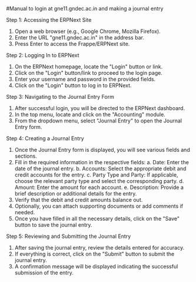 #Manual to login at gne11.gndec.ac.in and making a journal entry

Step 1: Accessing the ERPNext Site
1. Open a web browser (e.g., Google Chrome, Mozilla Firefox).
2. Enter the URL "gne11.gndec.ac.in" in the address bar.
3. Press Enter to access the Frappe/ERPNext site.

Step 2: Logging In to ERPNext
1. On the ERPNext homepage, locate the "Login" button or link.
2. Click on the "Login" button/link to proceed to the login page.
3. Enter your username and password in the provided fields.
4. Click on the "Login" button to log in to ERPNext.

Step 3: Navigating to the Journal Entry Form
1. After successful login, you will be directed to the ERPNext dashboard.
2. In the top menu, locate and click on the "Accounting" module.
3. From the dropdown menu, select "Journal Entry" to open the Journal Entry form.

Step 4: Creating a Journal Entry
1. Once the Journal Entry form is displayed, you will see various fields and sections.
2. Fill in the required information in the respective fields:
   a. Date: Enter the date of the journal entry.
   b. Accounts: Select the appropriate debit and credit accounts for the entry.
   c. Party Type and Party: If applicable, choose the relevant party type and select the corresponding party.
   d. Amount: Enter the amount for each account.
   e. Description: Provide a brief description or additional details for the entry.
3. Verify that the debit and credit amounts balance out.
4. Optionally, you can attach supporting documents or add comments if needed.
5. Once you have filled in all the necessary details, click on the "Save" button to save the journal entry.

Step 5: Reviewing and Submitting the Journal Entry
1. After saving the journal entry, review the details entered for accuracy.
2. If everything is correct, click on the "Submit" button to submit the journal entry.
3. A confirmation message will be displayed indicating the successful submission of the entry.

